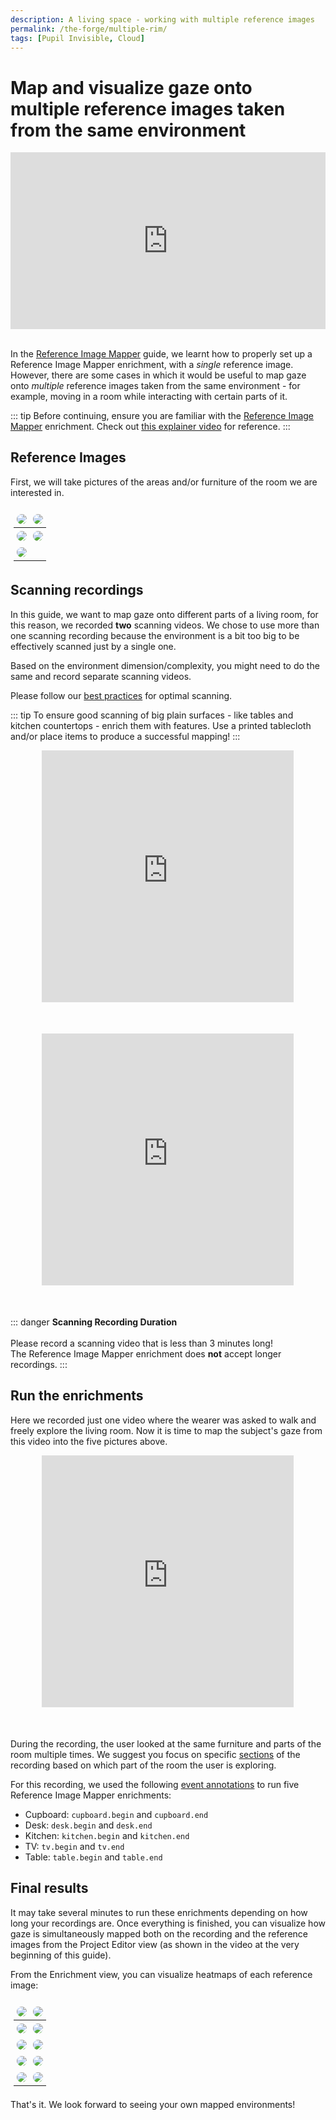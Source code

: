 ```yaml
---
description: A living space - working with multiple reference images
permalink: /the-forge/multiple-rim/
tags: [Pupil Invisible, Cloud]
---
```


# Map and visualize gaze onto multiple reference images taken from the same environment
<TagLinks />

<div class="iframe-container">
    <iframe width="560" height="315" src="https://www.youtube.com/embed/dYcN0HVirDA" title="YouTube video player" frameborder="0" allow="accelerometer; autoplay; clipboard-write; encrypted-media; gyroscope; picture-in-picture" allowfullscreen></iframe>
</div>
<br>

In the [Reference Image Mapper](/invisible/explainers/enrichments/reference-image-mapper/) guide, we learnt how to properly set up a Reference Image Mapper enrichment, with a <i>single</i> reference image. However, there are some cases in which it would be useful to map gaze onto <i>multiple</i> reference images taken from the same environment - for example, moving in a room while interacting with certain parts of it. 

::: tip
Before continuing, ensure you are familiar with the [Reference Image Mapper](/invisible/explainers/enrichments/#reference-image-mapper) enrichment. Check out [this explainer video](https://www.youtube.com/watch?v=ygqzQEzUIS4&t=56s) for reference.
::: 

## Reference Images

First, we will take pictures of the areas and/or furniture of the room we are interested in.

|<img src="../media/the-forge/cupboard-img.png"/>|<img src="../media/the-forge/desk-img.png"/>|
|---|---|
|<img src="../media/the-forge/kitchen-imgs.png"/>|<img src="../media/the-forge/tv-img.png">|
|<img src="../media/the-forge/kitchen+table-img.jpeg"/>||


## Scanning recordings
In this guide, we want to map gaze onto different parts of a living room, for this reason, we recorded **two** scanning videos. We chose to use more than one scanning recording because the environment is a bit too big to be effectively scanned just by a single one. 

Based on the environment dimension/complexity, you might need to do the same and record separate scanning videos.

Please follow our [best practices](https://docs.pupil-labs.com/invisible/explainers/enrichments/reference-image-mapper/#scanning-best-practices) for optimal scanning.


::: tip 
To ensure good scanning of big plain surfaces - like tables and kitchen countertops - enrich them with features. Use a printed tablecloth and/or place items to produce a successful mapping!
:::

<div class="iframe-container2">
    <iframe width="560" height="315" src="https://www.youtube.com/embed/FQ2SdFcnqXw" title="YouTube video player" frameborder="0" allow="accelerometer; autoplay; clipboard-write; encrypted-media; gyroscope; picture-in-picture" allowfullscreen></iframe>
</div>
<div class="iframe-container2">
    <iframe width="560" height="315" src="https://www.youtube.com/embed/aEOZZrUrEpE" title="YouTube video player" frameborder="0" allow="accelerometer; autoplay; clipboard-write; encrypted-media; gyroscope; picture-in-picture" allowfullscreen></iframe>
</div>

::: danger
<b>Scanning Recording Duration</b><br><br>
Please record a scanning video that is less than 3 minutes long!<br> The Reference Image Mapper enrichment does <b>not</b> accept longer recordings.
:::

## Run the enrichments
Here we recorded just one video where the wearer was asked to walk and freely explore the living room. Now it is time to map the subject's gaze from this video into the five pictures above.
 

<div class="iframe-container3">
  <iframe width="560" height="315" src="https://www.youtube.com/embed/XTIkB8Wct6M" title="YouTube video player" frameborder="0" allow="accelerometer; autoplay; clipboard-write; encrypted-media; gyroscope; picture-in-picture" allowfullscreen></iframe>
</div>


During the recording, the user looked at the same furniture and parts of the room multiple times. We suggest you focus on 
specific [sections](/invisible/explainers/enrichments/#enrichment-sections) of the recording based on which part of the 
room the user is exploring.

For this recording, we used the following [event annotations](/invisible/explainers/basic-concepts/#events) to run five Reference Image Mapper enrichments:
- Cupboard: `cupboard.begin` and `cupboard.end`
- Desk: `desk.begin` and `desk.end`
- Kitchen: `kitchen.begin` and `kitchen.end`
- TV: `tv.begin` and `tv.end`
- Table: `table.begin` and `table.end`


## Final results
It may take several minutes to run these enrichments depending on how long your recordings are. Once everything is finished, you can visualize how gaze is simultaneously mapped both on the recording and the reference images from the Project Editor view (as shown in the video at the very beginning of this guide).

From the Enrichment view, you can visualize heatmaps of each reference image: 


|<img src="../media/the-forge/cupboard-img.png"/>|<img src="../media/the-forge/cupboard-overlay.png"/>|
|---|---|
|<img src="../media/the-forge/desk-img.png"/>|<img src="../media/the-forge/desk-overlay.png"/>|
|<img src="../media/the-forge/kitchen-imgs.png"/>|<img src="../media/the-forge/kitchen-overlay.png"/>|
|<img src="../media/the-forge/kitchen+table-img.jpeg"/>|<img src="../media/the-forge/kitchen+table-overlay.png"/>|
|<img src="../media/the-forge/tv-img.png"/>|<img src="../media/the-forge/tv-overlay.png"/>|

That's it. We look forward to seeing your own mapped environments!

<style>

table, tr, td, th {
    overflow: hidden;
    background: none!important;
    border: none!important;
    table-layout: fixed;
    box-sizing: border-box;
    padding: 5px;
}

img {
    border-radius: 10px;
    max-width: 100%;
    height: auto;
    box-sizing: border-box;
}

 .iframe-container{
  position: relative;
  width: 100%;
  padding-bottom: 56.1%; 
  height: 0;
  margin-left:auto;
  margin-right:auto;
}
.iframe-container iframe{
  position: absolute;
  top:0;
  left: 0;
  width: 100%;
  height: 100%;
}

.iframe-container2{
  position: relative;
  width: 80%;
  padding-bottom: 80%;
  margin-bottom: 50px;
  height: 0;
  margin-left:auto;
  margin-right:auto;
}

.iframe-container2 iframe{
  position: absolute;
  top:0;
  left: 0;
  width: 100%;
  height: 100%;
}

.iframe-container3{
  position: relative;
  width: 80%;
  padding-bottom: 80%;
  margin-bottom: 50px;
  height: 0;
  margin-left:auto;
  margin-right:auto;
}

.iframe-container3 iframe{
  position: absolute;
  top:0;
  left: 0;
  width: 100%;
  height: 100%;
  
}
 
</style>